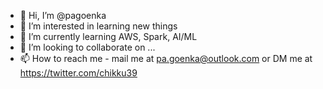 - 👋 Hi, I’m @pagoenka
- 👀 I’m interested in learning new things
- 🌱 I’m currently learning AWS, Spark, AI/ML
- 💞️ I’m looking to collaborate on ...
- 📫 How to reach me - mail me at pa.goenka@outlook.com or DM me at https://twitter.com/chikku39

<!---
pagoenka/pagoenka is a ✨ special ✨ repository because its `README.md` (this file) appears on your GitHub profile.
You can click the Preview link to take a look at your changes.
--->
